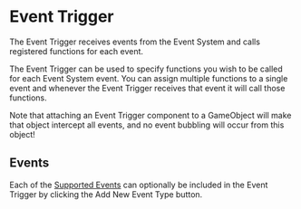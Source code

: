 # Event Trigger

The Event Trigger receives events from the Event System and calls registered functions for each event.

The Event Trigger can be used to specify functions you wish to be called for each Event System event. You can assign
multiple functions to a single event and whenever the Event Trigger receives that event it will call those functions.

Note that attaching an Event Trigger component to a GameObject will make that object intercept all events, and no event
bubbling will occur from this object!

## Events

Each of the [Supported Events](SupportedEvents.md) can optionally be included in the Event Trigger by clicking the Add
New Event Type button.
